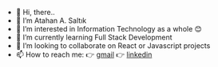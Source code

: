 - 👋 Hi, there..     
- 👨 I’m Atahan A. Saltık
- 👀 I’m interested in Information Technology as a whole 😊
- 🌱 I’m currently learning Full Stack Development
- 💞️ I’m looking to collaborate on React or Javascript projects
- 📫 How to reach me: 👉 [gmail](mailto:atakal92@gmail.com) 👉 [linkedin](https://www.linkedin.com/in/atahan-a-salt%C4%B1k/)

<!---
Ata-92/Ata-92 is a ✨ special ✨ repository because its `README.md` (this file) appears on your GitHub profile.
You can click the Preview link to take a look at your changes.
--->
